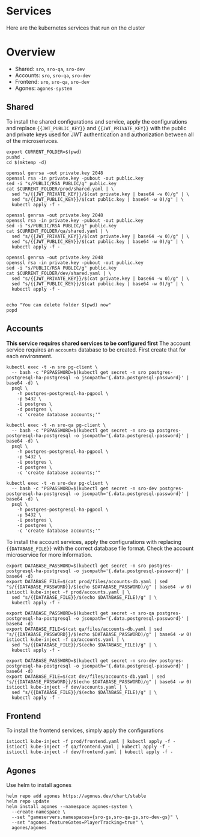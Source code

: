 # Services
Here are the kubernetes services that run on the cluster

# Overview
* Shared: `sro`, `sro-qa`, `sro-dev`
* Accounts: `sro`, `sro-qa`, `sro-dev`
* Frontend: `sro`, `sro-qa`, `sro-dev`
* Agones: `agones-system`

## Shared
To install the shared configurations and service, apply the configurations and replace `{{JWT_PUBLIC_KEY}}` and `{{JWT_PRIVATE_KEY}}`
with the public and private keys used for JWT authentication and authorization between all of the microserivces.
```
export CURRENT_FOLDER=$(pwd)
pushd .
cd $(mktemp -d)

openssl genrsa -out private.key 2048
openssl rsa -in private.key -pubout -out public.key
sed -i "s/PUBLIC/RSA PUBLIC/g" public.key
cat $CURRENT_FOLDER/prod/shared.yaml | \
  sed "s/{{JWT_PRIVATE_KEY}}/$(cat private.key | base64 -w 0)/g" | \
  sed "s/{{JWT_PUBLIC_KEY}}/$(cat public.key | base64 -w 0)/g" | \
  kubectl apply -f -

openssl genrsa -out private.key 2048
openssl rsa -in private.key -pubout -out public.key
sed -i "s/PUBLIC/RSA PUBLIC/g" public.key
cat $CURRENT_FOLDER/qa/shared.yaml | \
  sed "s/{{JWT_PRIVATE_KEY}}/$(cat private.key | base64 -w 0)/g" | \
  sed "s/{{JWT_PUBLIC_KEY}}/$(cat public.key | base64 -w 0)/g" | \
  kubectl apply -f -

openssl genrsa -out private.key 2048
openssl rsa -in private.key -pubout -out public.key
sed -i "s/PUBLIC/RSA PUBLIC/g" public.key
cat $CURRENT_FOLDER/dev/shared.yaml | \
  sed "s/{{JWT_PRIVATE_KEY}}/$(cat private.key | base64 -w 0)/g" | \
  sed "s/{{JWT_PUBLIC_KEY}}/$(cat public.key | base64 -w 0)/g" | \
  kubectl apply -f -


echo "You can delete folder $(pwd) now"
popd
```

## Accounts
**This service requires shared services to be configured first**
The account service requires an `accounts` database to be created. First create that for each environment.
```
kubectl exec -t -n sro pg-client \
  -- bash -c "PGPASSWORD=$(kubectl get secret -n sro postgres-postgresql-ha-postgresql -o jsonpath='{.data.postgresql-password}' | base64 -d) \
  psql \
    -h postgres-postgresql-ha-pgpool \
    -p 5432 \
    -U postgres \
    -d postgres \
    -c 'create database accounts;'"

kubectl exec -t -n sro-qa pg-client \
  -- bash -c "PGPASSWORD=$(kubectl get secret -n sro-qa postgres-postgresql-ha-postgresql -o jsonpath='{.data.postgresql-password}' | base64 -d) \
  psql \
    -h postgres-postgresql-ha-pgpool \
    -p 5432 \
    -U postgres \
    -d postgres \
    -c 'create database accounts;'"

kubectl exec -t -n sro-dev pg-client \
  -- bash -c "PGPASSWORD=$(kubectl get secret -n sro-dev postgres-postgresql-ha-postgresql -o jsonpath='{.data.postgresql-password}' | base64 -d) \
  psql \
    -h postgres-postgresql-ha-pgpool \
    -p 5432 \
    -U postgres \
    -d postgres \
    -c 'create database accounts;'"
```

To install the account services, apply the configurations with replacing `{{DATABASE_FILE}}` with the correct database file format. Check
the account microservice for more information.
```
export DATABASE_PASSWORD=$(kubectl get secret -n sro postgres-postgresql-ha-postgresql -o jsonpath='{.data.postgresql-password}' | base64 -d)
export DATABASE_FILE=$(cat prod/files/accounts-db.yaml | sed "s/{{DATABASE_PASSWORD}}/$(echo $DATABASE_PASSWORD)/g" | base64 -w 0)
istioctl kube-inject -f prod/accounts.yaml | \
  sed "s/{{DATABASE_FILE}}/$(echo $DATABASE_FILE)/g" | \
  kubectl apply -f -

export DATABASE_PASSWORD=$(kubectl get secret -n sro-qa postgres-postgresql-ha-postgresql -o jsonpath='{.data.postgresql-password}' | base64 -d)
export DATABASE_FILE=$(cat qa/files/accounts-db.yaml | sed "s/{{DATABASE_PASSWORD}}/$(echo $DATABASE_PASSWORD)/g" | base64 -w 0)
istioctl kube-inject -f qa/accounts.yaml | \
  sed "s/{{DATABASE_FILE}}/$(echo $DATABASE_FILE)/g" | \
  kubectl apply -f -

export DATABASE_PASSWORD=$(kubectl get secret -n sro-dev postgres-postgresql-ha-postgresql -o jsonpath='{.data.postgresql-password}' | base64 -d)
export DATABASE_FILE=$(cat dev/files/accounts-db.yaml | sed "s/{{DATABASE_PASSWORD}}/$(echo $DATABASE_PASSWORD)/g" | base64 -w 0)
istioctl kube-inject -f dev/accounts.yaml | \
  sed "s/{{DATABASE_FILE}}/$(echo $DATABASE_FILE)/g" | \
  kubectl apply -f -
```

## Frontend
To install the frontend services, simply apply the configurations
```
istioctl kube-inject -f prod/frontend.yaml | kubectl apply -f -
istioctl kube-inject -f qa/frontend.yaml | kubectl apply -f -
istioctl kube-inject -f dev/frontend.yaml | kubectl apply -f -
```

## Agones
Use helm to install agones
```
helm repo add agones https://agones.dev/chart/stable
helm repo update
helm install agones --namespace agones-system \
  --create-namespace \
  --set "gameservers.namespaces={sro-gs,sro-qa-gs,sro-dev-gs}" \
  --set "agones.featureGates=PlayerTracking=true" \
  agones/agones
```